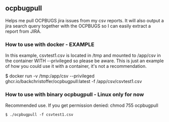 ## ocpbugpull
Helps me pull OCPBUGS jira issues from my csv reports. It will also output a jira search query together with the OCPBUGS so I can easily extract a report from JIRA. 

### How to use with docker - EXAMPLE
In this example, csvtest1.csv is located in /tmp and mounted to /app/csv in the container WITH --privileged so please be aware. This is just an example of how you could use it with a container, it's not a recommendation. 

$ docker run -v /tmp:/app/csv --privileged ghcr.io/backchristoffer/ocpbugpull:latest -f /app/csv/csvtest1.csv

### How to use with binary ocpbugpull - Linux only for now
Recommended use. 
If you get permission denied: chmod 755 ocpbugpull
```
$ ./ocpbugpull -f csvtest1.csv
``` 
